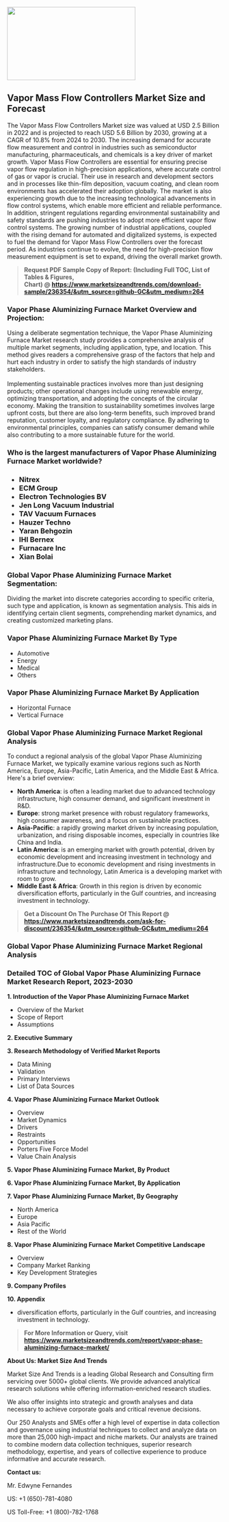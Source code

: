 <p><img class="alignnone size-medium wp-image-20088" src="https://ffe5etoiles.com/wp-content/uploads/2024/12/MST1-300x171.png" alt="" width="300" height="171" /></p><h2>Vapor Mass Flow Controllers Market Size and Forecast</h2><p>The Vapor Mass Flow Controllers Market size was valued at USD 2.5 Billion in 2022 and is projected to reach USD 5.6 Billion by 2030, growing at a CAGR of 10.8% from 2024 to 2030. The increasing demand for accurate flow measurement and control in industries such as semiconductor manufacturing, pharmaceuticals, and chemicals is a key driver of market growth. Vapor Mass Flow Controllers are essential for ensuring precise vapor flow regulation in high-precision applications, where accurate control of gas or vapor is crucial. Their use in research and development sectors and in processes like thin-film deposition, vacuum coating, and clean room environments has accelerated their adoption globally. The market is also experiencing growth due to the increasing technological advancements in flow control systems, which enable more efficient and reliable performance. In addition, stringent regulations regarding environmental sustainability and safety standards are pushing industries to adopt more efficient vapor flow control systems. The growing number of industrial applications, coupled with the rising demand for automated and digitalized systems, is expected to fuel the demand for Vapor Mass Flow Controllers over the forecast period. As industries continue to evolve, the need for high-precision flow measurement equipment is set to expand, driving the overall market growth.</p></p><blockquote id="" class=""><strong>Request PDF Sample Copy of Report: (Including Full TOC, List of Tables &amp; Figures, Chart)&nbsp;@&nbsp;<strong><a href="https://www.marketsizeandtrends.com/download-sample/236354/&utm_source=github-GC&utm_medium=264" target="_blank">https://www.marketsizeandtrends.com/download-sample/236354/&utm_source=github-GC&utm_medium=264</a></strong></strong></blockquote><h3 id="" class="">Vapor Phase Aluminizing Furnace Market&nbsp;Overview and Projection:</h3><p id="" class="">Using a deliberate segmentation technique, the Vapor Phase Aluminizing Furnace Market research study provides a comprehensive analysis of multiple market segments, including application, type, and location. This method gives readers a comprehensive grasp of the factors that help and hurt each industry in order to satisfy the high standards of industry stakeholders. <br /> <br />Implementing sustainable practices involves more than just designing products; other operational changes include using renewable energy, optimizing transportation, and adopting the concepts of the circular economy. Making the transition to sustainability sometimes involves large upfront costs, but there are also long-term benefits, such improved brand reputation, customer loyalty, and regulatory compliance. By adhering to environmental principles, companies can satisfy consumer demand while also contributing to a more sustainable future for the world.</p><h3 id="" class="">Who is the largest manufacturers of&nbsp;Vapor Phase Aluminizing Furnace Market worldwide?</h3><h3 class=""><p><ul><li>Nitrex </li><li> ECM Group </li><li> Electron Technologies BV </li><li> Jen Long Vacuum Industrial </li><li> TAV Vacuum Furnaces </li><li> Hauzer Techno </li><li> Yaran Behgozin </li><li> IHI Bernex </li><li> Furnacare Inc </li><li> Xian Bolai</li></ul></p></h3><h3 id="" class="">Global&nbsp;Vapor Phase Aluminizing Furnace Market Segmentation:</h3><p id="" class="">Dividing the market into discrete categories according to specific criteria, such type and application, is known as segmentation analysis. This aids in identifying certain client segments, comprehending market dynamics, and creating customized marketing plans.</p><h3 id="" class="">Vapor Phase Aluminizing Furnace Market&nbsp;By Type</h3><p><p><ul><li>Automotive</li><li> Energy</li><li> Medical</li><li> Others</p></li></ul></p></p><h3 id="" class="">Vapor Phase Aluminizing Furnace Market&nbsp;By Application</h3><p class=""><p><ul><li>Horizontal Furnace</li><li> Vertical Furnace</li></ul></p></p><h3 id="" class="">Global Vapor Phase Aluminizing Furnace Market Regional Analysis</h3><p id="" class="">To conduct a regional analysis of the global Vapor Phase Aluminizing Furnace Market, we typically examine various regions such as North America, Europe, Asia-Pacific, Latin America, and the Middle East &amp; Africa. Here's a brief overview:</p><ul><li><strong>North America</strong>: is often a leading market due to advanced technology infrastructure, high consumer demand, and significant investment in R&amp;D.</li><li><strong>Europe</strong>: strong market presence with robust regulatory frameworks, high consumer awareness, and a focus on sustainable practices.</li><li><strong>Asia-Pacific</strong>: a rapidly growing market driven by increasing population, urbanization, and rising disposable incomes, especially in countries like China and India.</li><li><strong>Latin America</strong>: is an emerging market with growth potential, driven by economic development and increasing investment in technology and infrastructure.Due to economic development and rising investments in infrastructure and technology, Latin America is a developing market with room to grow.</li><li><strong>Middle East &amp; Africa</strong>: Growth in this region is driven by economic diversification efforts, particularly in the Gulf countries, and increasing investment in technology.</li></ul><blockquote id="" class=""><strong>Get a Discount On The Purchase Of This Report @ <strong><a href="https://www.marketsizeandtrends.com/ask-for-discount/236354/&utm_source=github-GC&utm_medium=264" target="_blank">https://www.marketsizeandtrends.com/ask-for-discount/236354/&utm_source=github-GC&utm_medium=264</a></strong></strong></blockquote><h3 id="" class="">Global Vapor Phase Aluminizing Furnace Market Regional Analysis</h3><h3 id="" class="">Detailed TOC of Global Vapor Phase Aluminizing Furnace Market Research Report, 2023-2030</h3><p id="" class=""><strong>1. Introduction of the Vapor Phase Aluminizing Furnace Market</strong></p><ul><li>Overview of the Market</li><li>Scope of Report</li><li>Assumptions</li></ul><p id="" class=""><strong>2. Executive Summary</strong></p><p id="" class=""><strong>3. Research Methodology of Verified Market Reports</strong></p><ul><li>Data Mining</li><li>Validation</li><li>Primary Interviews</li><li>List of Data Sources</li></ul><p id="" class=""><strong>4. Vapor Phase Aluminizing Furnace Market Outlook</strong></p><ul><li>Overview</li><li>Market Dynamics</li><li>Drivers</li><li>Restraints</li><li>Opportunities</li><li>Porters Five Force Model</li><li>Value Chain Analysis</li></ul><p id="" class=""><strong>5. Vapor Phase Aluminizing Furnace Market, By Product</strong></p><p id="" class=""><strong>6. Vapor Phase Aluminizing Furnace Market, By Application</strong></p><p id="" class=""><strong>7. Vapor Phase Aluminizing Furnace Market, By Geography</strong></p><ul><li>North America</li><li>Europe</li><li>Asia Pacific</li><li>Rest of the World</li></ul><p id="" class=""><strong>8. Vapor Phase Aluminizing Furnace Market Competitive Landscape</strong></p><ul><li>Overview</li><li>Company Market Ranking</li><li>Key Development Strategies</li></ul><p id="" class=""><strong>9. Company Profiles</strong></p><p id="" class=""><strong>10. Appendix</strong></p><ul><li>diversification efforts, particularly in the Gulf countries, and increasing investment in technology.</li></ul><blockquote id="" class=""><strong>For More Information or Query, visit <strong><strong><a href="https://www.marketsizeandtrends.com/report/vapor-phase-aluminizing-furnace-market/" target="_blank">https://www.marketsizeandtrends.com/report/vapor-phase-aluminizing-furnace-market/</a></strong></strong></strong></blockquote><p id="" class=""><strong>About Us: Market Size And Trends</strong></p><p id="" class="">Market Size And Trends is a leading Global Research and Consulting firm servicing over 5000+ global clients. We provide advanced analytical research solutions while offering information-enriched research studies.</p><p id="" class="">We also offer insights into strategic and growth analyses and data necessary to achieve corporate goals and critical revenue decisions.</p><p id="" class="">Our 250 Analysts and SMEs offer a high level of expertise in data collection and governance using industrial techniques to collect and analyze data on more than 25,000 high-impact and niche markets. Our analysts are trained to combine modern data collection techniques, superior research methodology, expertise, and years of collective experience to produce informative and accurate research.</p><p id="" class=""><strong>Contact us:</strong></p><p id="" class="">Mr. Edwyne Fernandes</p><p id="" class="">US: +1 (650)-781-4080</p><p id="" class="">US Toll-Free: +1 (800)-782-1768</p>
